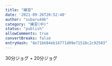 ```yaml
---
title: "練習"
date: '2021-09-26T20:52:40'
author: "subaru44k"
category: "練習(中)"
status: "publish"
allowComments: true
convertBreaks: false
entryHash: "8e71b684eb16771d09e71518c2c92503"
---
```

30分ジョグ
+
20分ジョグ
